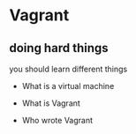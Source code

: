 # Vagrant 
## doing hard things 

you should learn different things

* What is a virtual machine 

* What is Vagrant 

* Who wrote Vagrant 
